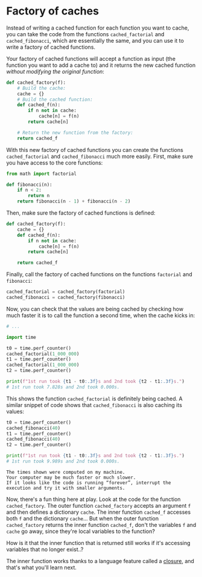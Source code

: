 # Factory of caches

Instead of writing a cached function for each function you want to cache, you can take the code from the functions `cached_factorial` and `cached_fibonacci`, which are essentially the same, and you can use it to write a factory of cached functions.

Your factory of cached functions will accept a function as input (the function you want to add a cache to) and it returns the new cached function _without modifying the original function_:

```py
def cached_factory(f):
    # Build the cache:
    cache = {}
    # Build the cached function:
    def cached_f(n):
        if n not in cache:
            cache[n] = f(n)
        return cache[n]

    # Return the new function from the factory:
    return cached_f
```

With this new factory of cached functions you can create the functions `cached_factorial` and `cached_fibonacci` much more easily.
First, make sure you have access to the core functions:

```py
from math import factorial

def fibonacci(n):
    if n < 2:
        return n
    return fibonacci(n - 1) + fibonacci(n - 2)
```

Then, make sure the factory of cached functions is defined:

```py
def cached_factory(f):
    cache = {}
    def cached_f(n):
        if n not in cache:
            cache[n] = f(n)
        return cache[n]

    return cached_f
```

Finally, call the factory of cached functions on the functions `factorial` and `fibonacci`:

```py
cached_factorial = cached_factory(factorial)
cached_fibonacci = cached_factory(fibonacci)
```

Now, you can check that the values are being cached by checking how much faster it is to call the function a second time, when the cache kicks in:

```py
# ...

import time

t0 = time.perf_counter()
cached_factorial(1_000_000)
t1 = time.perf_counter()
cached_factorial(1_000_000)
t2 = time.perf_counter()

print(f"1st run took {t1 - t0:.3f}s and 2nd took {t2 - t1:.3f}s.")
# 1st run took 7.828s and 2nd took 0.000s.
```

This shows the function `cached_factorial` is definitely being cached.
A similar snippet of code shows that `cached_fibonacci` is also caching its values:

```py
t0 = time.perf_counter()
cached_fibonacci(40)
t1 = time.perf_counter()
cached_fibonacci(40)
t2 = time.perf_counter()

print(f"1st run took {t1 - t0:.3f}s and 2nd took {t2 - t1:.3f}s.")
# 1st run took 9.989s and 2nd took 0.000s.
```

```{note}
The times shown were computed on my machine.
Your computer may be much faster or much slower.
If it looks like the code is running “forever”, interrupt the execution and try it with smaller arguments.
```

Now, there's a fun thing here at play.
Look at the code for the function `cached_factory`.
The outer function `cached_factory` accepts an argument `f` and then defines a dictionary `cache`.
The inner function `cached_f` accesses both `f` and the dictionary `cache`...
But when the outer function `cached_factory` returns the inner function `cached_f`, don't the variables `f` and `cache` go away, since they're local variables to the function?

How is it that the inner function that is returned still works if it's accessing variables that no longer exist..?

The inner function works thanks to a language feature called a [closure](https://mathspp.com/blog/pydonts/functions-a-complete-reference#closures), and that's what you'll learn next.
